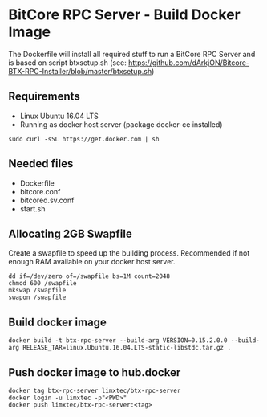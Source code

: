 # BitCore RPC Server - Build Docker Image

The Dockerfile will install all required stuff to run a BitCore RPC Server and is based on script btxsetup.sh (see: https://github.com/dArkjON/Bitcore-BTX-RPC-Installer/blob/master/btxsetup.sh)

## Requirements
- Linux Ubuntu 16.04 LTS
- Running as docker host server (package docker-ce installed)
```
sudo curl -sSL https://get.docker.com | sh
```

## Needed files
- Dockerfile
- bitcore.conf
- bitcored.sv.conf
- start.sh

## Allocating 2GB Swapfile
Create a swapfile to speed up the building process. Recommended if not enough RAM available on your docker host server.
```
dd if=/dev/zero of=/swapfile bs=1M count=2048
chmod 600 /swapfile
mkswap /swapfile
swapon /swapfile
```

## Build docker image
```
docker build -t btx-rpc-server --build-arg VERSION=0.15.2.0.0 --build-arg RELEASE_TAR=linux.Ubuntu.16.04.LTS-static-libstdc.tar.gz .
```

## Push docker image to hub.docker
```
docker tag btx-rpc-server limxtec/btx-rpc-server
docker login -u limxtec -p"<PWD>"
docker push limxtec/btx-rpc-server:<tag>
```

